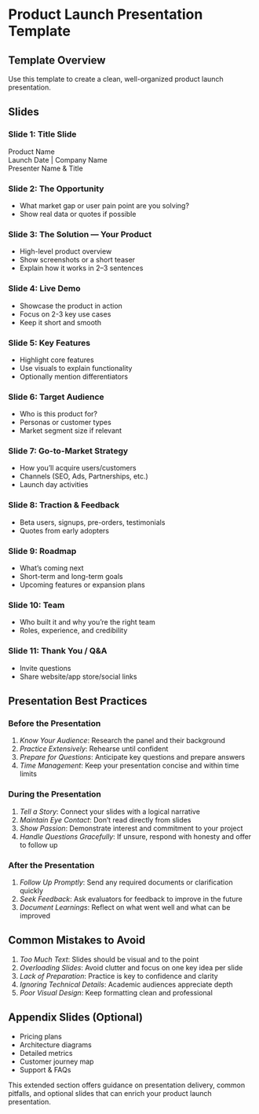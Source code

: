 # Product Launch Presentation Template

## Template Overview  
Use this template to create a clean, well-organized product launch presentation. 

## Slides

###  Slide 1: Title Slide
Product Name  
Launch Date | Company Name  
Presenter Name & Title

###  Slide 2: The Opportunity
- What market gap or user pain point are you solving? 
- Show real data or quotes if possible 

###  Slide 3: The Solution — Your Product
- High-level product overview 
- Show screenshots or a short teaser 
- Explain how it works in 2–3 sentences

###  Slide 4: Live Demo 
- Showcase the product in action 
- Focus on 2-3 key use cases 
- Keep it short and smooth

###  Slide 5: Key Features 
- Highlight core features
- Use visuals to explain functionality  
- Optionally mention differentiators

###  Slide 6: Target Audience 
- Who is this product for?  
- Personas or customer types 
- Market segment size if relevant

###  Slide 7: Go-to-Market Strategy 
- How you’ll acquire users/customers
- Channels (SEO, Ads, Partnerships, etc.)
- Launch day activities

###  Slide 8: Traction & Feedback 
- Beta users, signups, pre-orders, testimonials  
- Quotes from early adopters

###  Slide 9: Roadmap
- What’s coming next 
- Short-term and long-term goals
- Upcoming features or expansion plans

###  Slide 10: Team 
- Who built it and why you’re the right team
- Roles, experience, and credibility 

###  Slide 11: Thank You / Q&A
- Invite questions
- Share website/app store/social links

## Presentation Best Practices

### Before the Presentation
1. *Know Your Audience*: Research the panel and their background
2. *Practice Extensively*: Rehearse until confident
3. *Prepare for Questions*: Anticipate key questions and prepare answers
4. *Time Management*: Keep your presentation concise and within time limits

### During the Presentation
1. *Tell a Story*: Connect your slides with a logical narrative
2. *Maintain Eye Contact*: Don’t read directly from slides
3. *Show Passion*: Demonstrate interest and commitment to your project
4. *Handle Questions Gracefully*: If unsure, respond with honesty and offer to follow up

### After the Presentation
1. *Follow Up Promptly*: Send any required documents or clarification quickly
2. *Seek Feedback*: Ask evaluators for feedback to improve in the future
3. *Document Learnings*: Reflect on what went well and what can be improved

## Common Mistakes to Avoid
1. *Too Much Text*: Slides should be visual and to the point
2. *Overloading Slides*: Avoid clutter and focus on one key idea per slide
3. *Lack of Preparation*: Practice is key to confidence and clarity
4. *Ignoring Technical Details*: Academic audiences appreciate depth
5. *Poor Visual Design*: Keep formatting clean and professional

## Appendix Slides (Optional)
- Pricing plans
- Architecture diagrams
- Detailed metrics
- Customer journey map
- Support & FAQs

This extended section offers guidance on presentation delivery, common pitfalls, and optional slides that can enrich your product launch presentation.